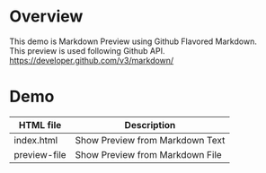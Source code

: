 Overview
========

This demo is Markdown Preview using Github Flavored Markdown.  
This preview is used following Github API.  
https://developer.github.com/v3/markdown/

Demo
====

|HTML file    | Description                     |
|-------------|---------------------------------|
|index.html   |Show Preview from Markdown Text  |
|preview-file |Show Preview from Markdown File  |
